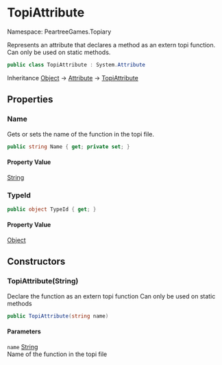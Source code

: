 # TopiAttribute

Namespace: PeartreeGames.Topiary

Represents an attribute that declares a method as an extern topi function.
 Can only be used on static methods.

```csharp
public class TopiAttribute : System.Attribute
```

Inheritance [Object](https://docs.microsoft.com/en-us/dotnet/api/system.object) → [Attribute](https://docs.microsoft.com/en-us/dotnet/api/system.attribute) → [TopiAttribute](./peartreegames.topiary.topiattribute.md)

## Properties

### **Name**

Gets or sets the name of the function in the topi file.

```csharp
public string Name { get; private set; }
```

#### Property Value

[String](https://docs.microsoft.com/en-us/dotnet/api/system.string)<br>

### **TypeId**

```csharp
public object TypeId { get; }
```

#### Property Value

[Object](https://docs.microsoft.com/en-us/dotnet/api/system.object)<br>

## Constructors

### **TopiAttribute(String)**

Declare the function as an extern topi function
 Can only be used on static methods

```csharp
public TopiAttribute(string name)
```

#### Parameters

`name` [String](https://docs.microsoft.com/en-us/dotnet/api/system.string)<br>
Name of the function in the topi file
